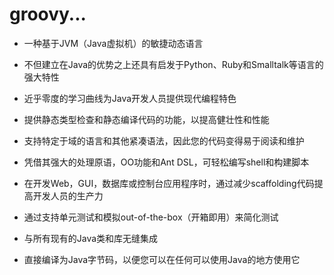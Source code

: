# groovy...

* 一种基于JVM（Java虚拟机）的敏捷动态语言

* 不但建立在Java的优势之上还具有启发于Python、Ruby和Smalltalk等语言的强大特性

* 近乎零度的学习曲线为Java开发人员提供现代编程特色

* 提供静态类型检查和静态编译代码的功能，以提高健壮性和性能

* 支持特定于域的语言和其他紧凑语法，因此您的代码变得易于阅读和维护

* 凭借其强大的处理原语，OO功能和Ant DSL，可轻松编写shell和构建脚本

* 在开发Web，GUI，数据库或控制台应用程序时，通过减少scaffolding代码提高开发人员的生产力

* 通过支持单元测试和模拟out-of-the-box（开箱即用）来简化测试

* 与所有现有的Java类和库无缝集成

* 直接编译为Java字节码，以便您可以在任何可以使用Java的地方使用它




